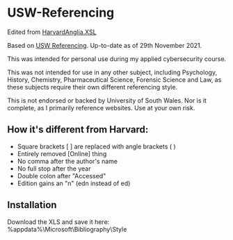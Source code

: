 # USW-Referencing

Edited from [HarvardAnglia.XSL](https://github.com/codingo/BibWord/blob/master/styles/HarvardAnglia.XSL)
  
Based on [USW Referencing](https://library.southwales.ac.uk/collections-subject-guides/referencing/). Up-to-date as of 29th November 2021.

This was intended for personal use during my applied cybersecurity course.

This was not intended for use in any other subject, including Psychology, History, Chemistry, Pharmaceutical Science, Forensic Science and Law, as these subjects require their own different referencing style.

This is not endorsed or backed by University of South Wales. Nor is it complete, as I primarily reference websites. Use at your own risk.

## How it's different from Harvard:

- Square brackets [ ] are replaced with angle brackets ( ) 
- Entirely removed [Online] thing
- No comma after the author's name 
- No full stop after the year 
- Double colon after "Accessed"
- Edition gains an "n" (edn instead of ed)

## Installation

Download the XLS and save it here:
%appdata%\Microsoft\Bibliography\Style
